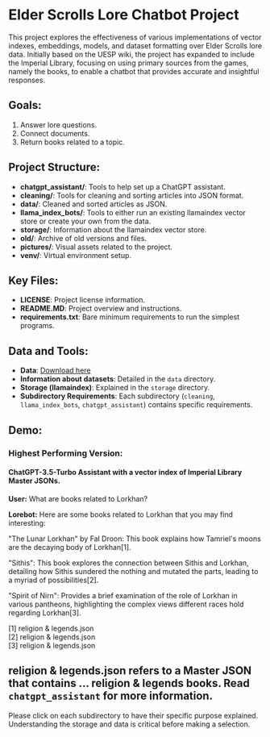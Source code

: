 

# Elder Scrolls Lore Chatbot Project

This project explores the effectiveness of various implementations of vector indexes, embeddings, models, and dataset formatting over Elder Scrolls lore data. Initially based on the UESP wiki, the project has expanded to include the Imperial Library, focusing on using primary sources from the games, namely the books, to enable a chatbot that provides accurate and insightful responses.

## Goals:
1. Answer lore questions.
2. Connect documents.
3. Return books related to a topic.

## Project Structure:
- **chatgpt_assistant/**: Tools to help set up a ChatGPT assistant.
- **cleaning/**: Tools for cleaning and sorting articles into JSON format.
- **data/**: Cleaned and sorted articles as JSON.
- **llama_index_bots/**: Tools to either run an existing llamaindex vector store or create your own from the data.
- **storage/**: Information about the llamaindex vector store.
- **old/**: Archive of old versions and files.
- **pictures/**: Visual assets related to the project.
- **venv/**: Virtual environment setup.

## Key Files:
- **LICENSE**: Project license information.
- **README.MD**: Project overview and instructions.
- **requirements.txt**: Bare minimum requirements to run the simplest programs.

## Data and Tools:
- **Data**: [Download here](https://www.mediafire.com/folder/wljfkqy6kxcpu/elderscrolls_lore_bot)
- **Information about datasets**: Detailed in the `data` directory.
- **Storage (llamaindex)**: Explained in the `storage` directory.
- **Subdirectory Requirements**: Each subdirectory (`cleaning`, `llama_index_bots`, `chatgpt_assistant`) contains specific requirements.

## Demo:
### Highest Performing Version:
#### ChatGPT-3.5-Turbo Assistant with a vector index of Imperial Library Master JSONs.

**User:** What are books related to Lorkhan?

**Lorebot:**
Here are some books related to Lorkhan that you may find interesting:

"The Lunar Lorkhan" by Fal Droon: This book explains how Tamriel's moons are the decaying body of Lorkhan[1].

"Sithis": This book explores the connection between Sithis and Lorkhan, detailing how Sithis sundered the nothing and mutated the parts, leading to a myriad of possibilities[2].

"Spirit of Nirn": Provides a brief examination of the role of Lorkhan in various pantheons, highlighting the complex views different races hold regarding Lorkhan[3].

[1] religion & legends.json  
[2] religion & legends.json  
[3] religion & legends.json

religion & legends.json refers to a Master JSON that contains ... religion & legends books. Read `chatgpt_assistant` for more information.
---

Please click on each subdirectory to have their specific purpose explained. Understanding the storage and data is critical before making a selection.

